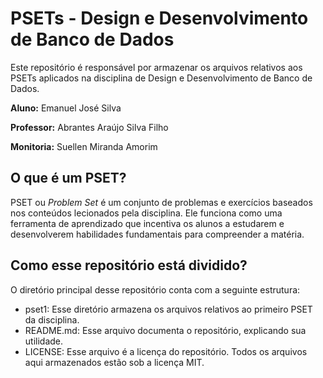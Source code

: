 # PSETs - Design e Desenvolvimento de Banco de Dados
Este repositório é responsável por armazenar os arquivos relativos aos PSETs aplicados na disciplina de Design e Desenvolvimento de Banco de Dados.

**Aluno:** Emanuel José Silva

**Professor:** Abrantes Araújo Silva Filho

**Monitoria:** Suellen Miranda Amorim

## O que é um PSET?
PSET ou _Problem Set_ é um conjunto de problemas e exercícios baseados nos conteúdos lecionados pela disciplina. Ele funciona como uma ferramenta de aprendizado que incentiva os alunos a estudarem e desenvolverem habilidades fundamentais para compreender a matéria.

## Como esse repositório está dividido?
O diretório principal desse repositório conta com a seguinte estrutura:
- pset1: Esse diretório armazena os arquivos relativos ao primeiro PSET da disciplina.
- README.md: Esse arquivo documenta o repositório, explicando sua utilidade.
- LICENSE: Esse arquivo é a licença do repositório. Todos os arquivos aqui armazenados estão sob a licença MIT.
